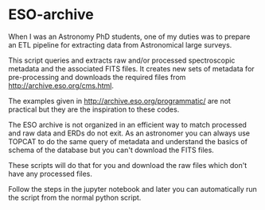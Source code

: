 # ESO-archive
When I was an Astronomy PhD students, one of my duties was to prepare an ETL pipeline for extracting data from Astronomical large surveys. 

This script queries and extracts raw and/or processed spectroscopic metadata and the associated FITS files. It creates new sets of metadata for pre-processing and downloads the required files from http://archive.eso.org/cms.html. 

The examples given in http://archive.eso.org/programmatic/ are not practical but they are the inspiration to these codes. 

The ESO archive is not organized in an efficient way to match processed and raw data and ERDs do not exit. As an astronomer you can always use TOPCAT to do the same query of metadata and understand the basics of schema of the database but you can't download the FITS files.  

These scripts will do that for you and download the raw files which don't have any processed files.

Follow the steps in the jupyter notebook and later you can automatically run the script from the normal python script.  
